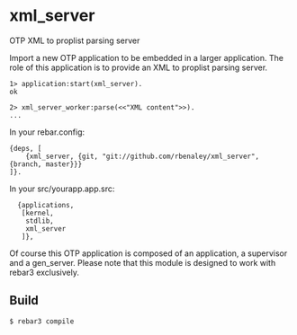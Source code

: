 xml_server
=====

OTP XML to proplist parsing server


Import a new OTP application to be embedded in a larger application.
The role of this application is to provide an XML to proplist parsing server.

    1> application:start(xml_server).
    ok

    2> xml_server_worker:parse(<<"XML content">>).
    ...

In your rebar.config:

    {deps, [
        {xml_server, {git, "git://github.com/rbenaley/xml_server", {branch, master}}}
    ]}.

In your src/yourapp.app.src:

      {applications,
       [kernel,
        stdlib,
        xml_server
       ]},

Of course this OTP application is composed of an application, a supervisor and a gen_server.
Please note that this module is designed to work with rebar3 exclusively.

Build
-----

    $ rebar3 compile
